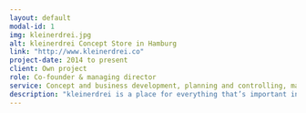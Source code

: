 ```yaml
---
layout: default
modal-id: 1
img: kleinerdrei.jpg
alt: kleinerdrei Concept Store in Hamburg
link: "http://www.kleinerdrei.co"
project-date: 2014 to present
client: Own project
role: Co-founder & managing director
service: Concept and business development, planning and controlling, management of retail, suppliers, human resources, and course offers
description: "kleinerdrei is a place for everything that’s important in the first three years of life: It combines a concept store for ergonomic, environmentally-friendly and beautiful products with a wide ranged offer of courses for babies and parents and with a midwife practice."
---
```

